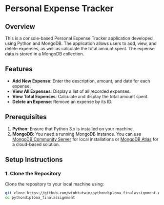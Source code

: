 # Personal Expense Tracker

## Overview

This is a console-based Personal Expense Tracker application developed using Python and MongoDB. The application allows users to add, view, and delete expenses, as well as calculate the total amount spent. The expense data is stored in a MongoDB collection.

## Features

- **Add New Expense**: Enter the description, amount, and date for each expense.
- **View All Expenses**: Display a list of all recorded expenses.
- **View Total Expenses**: Calculate and display the total amount spent.
- **Delete an Expense**: Remove an expense by its ID.

## Prerequisites

1. **Python**: Ensure that Python 3.x is installed on your machine.
2. **MongoDB**: You need a running MongoDB instance. You can use [MongoDB Community Server](https://www.mongodb.com/try/download/community) for local installations or [MongoDB Atlas](https://www.mongodb.com/cloud/atlas) for a cloud-based solution.

## Setup Instructions

### 1. Clone the Repository

Clone the repository to your local machine using:

```bash
git clone https://github.com/winhtutwin/pythondiploma_finalassignment.git
cd pythondiploma_finalassignment
